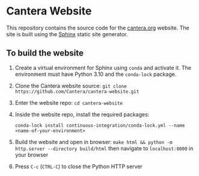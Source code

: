 # Cantera Website

This repository contains the source code for the [cantera.org](https://cantera.org) website. The
site is built using the [Sphinx](https://sphinx-doc.org) static site generator.

## To build the website

1. Create a virtual environment for Sphinx using `conda` and activate it. The environment must have Python 3.10 and the `conda-lock` package.
2. Clone the Cantera website source: `git clone https://github.com/Cantera/cantera-website.git`
3. Enter the website repo: `cd cantera-website`
4. Inside the website repo, install the required packages:

   ```shell
   conda-lock install continuous-integration/conda-lock.yml --name <name-of-your-environment>
   ```

5. Build the website and open in browser: `make html && python -m http.server --directory build/html` then navigate to `localhost:8000` in your browser
6. Press `C-c` (`CTRL-C`) to close the Python HTTP server
